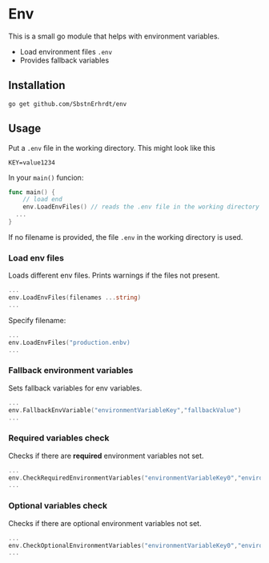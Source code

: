# Env

This is a small go module that helps with environment variables.

* Load environment files `.env`
* Provides fallback variables

## Installation
```
go get github.com/SbstnErhrdt/env
```

## Usage

Put a `.env` file in the working directory.
This might look like this
```
KEY=value1234
```

In your `main()` funcion:
```go
func main() {
	// load end
	env.LoadEnvFiles() // reads the .env file in the working directory
  ...
}
```
If no filename is provided, the file `.env` in the working directory is used.



### Load env files
Loads different env files. Prints warnings if the files not present. 
```go
...
env.LoadEnvFiles(filenames ...string)
...
```

Specify filename:
```go
...
env.LoadEnvFiles("production.enbv)
...
```

### Fallback environment variables
Sets fallback variables for env variables. 
```go
...
env.FallbackEnvVariable("environmentVariableKey","fallbackValue")
...
```

### Required variables check
Checks if there are **required** environment variables not set. 
```go
...
env.CheckRequiredEnvironmentVariables("environmentVariableKey0","environmentVariableKey1")
...
```

### Optional variables check
Checks if there are optional environment variables not set. 
```go
...
env.CheckOptionalEnvironmentVariables("environmentVariableKey0","environmentVariableKey1")
...
```
